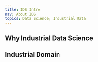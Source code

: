 ```yaml
---
title: IDS Intro
nav: About IDS
topics: Data Science; Industrial Data
---
```


## Why Industrial Data Science

## Industrial Domain